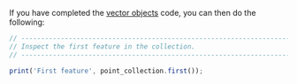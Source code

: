If you have completed the [vector objects](../features/starter_coords.md) code, you can then do the following: 


```js
// ----------------------------------------------------------------------------
// Inspect the first feature in the collection.
// ----------------------------------------------------------------------------

print('First feature', point_collection.first());

```
